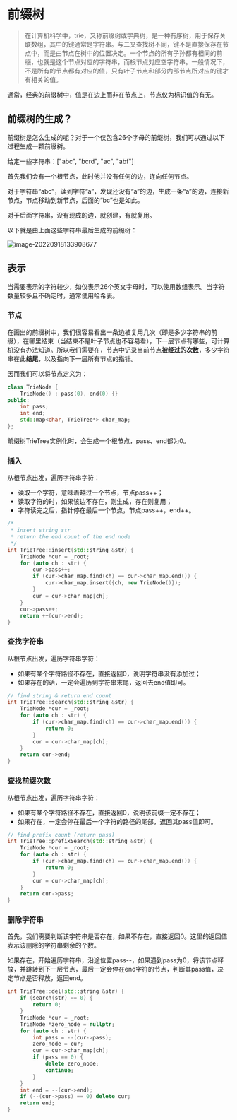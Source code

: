 # 前缀树

> 在计算机科学中，trie，又称前缀树或字典树，是一种有序树，用于保存关联数组，其中的键通常是字符串。与二叉查找树不同，键不是直接保存在节点中，而是由节点在树中的位置决定。一个节点的所有子孙都有相同的前缀，也就是这个节点对应的字符串，而根节点对应空字符串。一般情况下，不是所有的节点都有对应的值，只有叶子节点和部分内部节点所对应的键才有相关的值。

通常，经典的前缀树中，值是在边上而非在节点上，节点仅为标识值的有无。

## 前缀树的生成？

前缀树是怎么生成的呢？对于一个仅包含26个字母的前缀树，我们可以通过以下过程生成一颗前缀树。

给定一些字符串：["abc", "bcrd", "ac", "abf"]

首先我们会有一个根节点，此时他并没有任何的边，连向任何节点。

对于字符串“abc”，读到字符“a”，发现还没有“a”的边，生成一条“a”的边，连接新节点，节点移动到新节点，后面的“bc”也是如此。

对于后面字符串，没有现成的边，就创建，有就复用。

以下就是由上面这些字符串最后生成的前缀树：

![image-20220918133908677](../../.gitbook/assets/note-5.assets/image-20220918133908677.png)

## 表示

当需要表示的字符较少，如仅表示26个英文字母时，可以使用数组表示。当字符数量较多且不确定时，通常使用哈希表。

### 节点

在画出的前缀树中，我们很容易看出一条边被复用几次（即是多少字符串的前缀），在哪里结束（当结束不是叶子节点也不容易看），下一层节点有哪些，可计算机没有办法知道。所以我们需要在，节点中记录当前节点**被经过的次数**，多少字符串在此**结尾**，以及指向下一层所有节点的指针。

因而我们可以将节点定义为：

```cpp
class TrieNode {
	TrieNode() : pass(0), end(0) {}
public:
	int pass;
	int end;
	std::map<char, TrieTree*> char_map;
};
```

前缀树TrieTree实例化时，会生成一个根节点，pass、end都为0。

### 插入

从根节点出发，遍历字符串字符：

- 读取一个字符，意味着越过一个节点，节点pass++；
- 读取字符的时，如果该边不存在，则生成，存在则复用；
- 字符读完之后，指针停在最后一个节点，节点pass++，end++。

```cpp
/*
 * insert string str
 * return the end count of the end node
 */
int TrieTree::insert(std::string &str) {
	TrieNode *cur = _root;
	for (auto ch : str) {
		cur->pass++;
		if (cur->char_map.find(ch) == cur->char_map.end()) {
			cur->char_map.insert({ch, new TrieNode()});
		}
		cur = cur->char_map[ch];
	}
	cur->pass++;
	return ++(cur->end);
}
```



### 查找字符串

从根节点出发，遍历字符串字符：

- 如果有某个字符路径不存在，直接返回0，说明字符串没有添加过；
- 如果存在的话，一定会遍历到字符串末尾，返回去end值即可。

```cpp
// find string & return end count
int TrieTree::search(std::string &str) {
	TrieNode *cur = _root;
	for (auto ch : str) {
		if (cur->char_map.find(ch) == cur->char_map.end()) {
			return 0;
		}
		cur = cur->char_map[ch];
	}
	return cur->end;
}

```



### 查找前缀次数

从根节点出发，遍历字符串字符：

- 如果有某个字符路径不存在，直接返回0，说明该前缀一定不存在；
- 如果存在，一定会停在最后一个字符的路径的尾部，返回其pass值即可。

```cpp
// find prefix count (return pass)
int TrieTree::prefixSearch(std::string &str) {
	TrieNode *cur = _root;
	for (auto ch : str) {
		if (cur->char_map.find(ch) == cur->char_map.end()) {
			return 0;
		}
		cur = cur->char_map[ch];
	}
	return cur->pass;
}
```



### 删除字符串

首先，我们需要判断该字符串是否存在，如果不存在，直接返回0。这里的返回值表示该删除的字符串剩余的个数。

如果存在，开始遍历字符串，沿途位置pass--，如果遇到pass为0，将该节点释放，并跳转到下一层节点，最后一定会停在end字符的节点，判断其pass值，决定节点是否释放，返回end。

```cpp
int TrieTree::del(std::string &str) {
	if (search(str) == 0) {
		return 0;
	}
	TrieNode *cur = _root;
	TrieNode *zero_node = nullptr;
	for (auto ch : str) {
		int pass = --(cur->pass);
		zero_node = cur;
		cur = cur->char_map[ch];
		if (pass == 0) {
			delete zero_node;
			continue;
		}
	}
	int end = --(cur->end);
	if (--(cur->pass) == 0) delete cur;
	return end;
}
```

